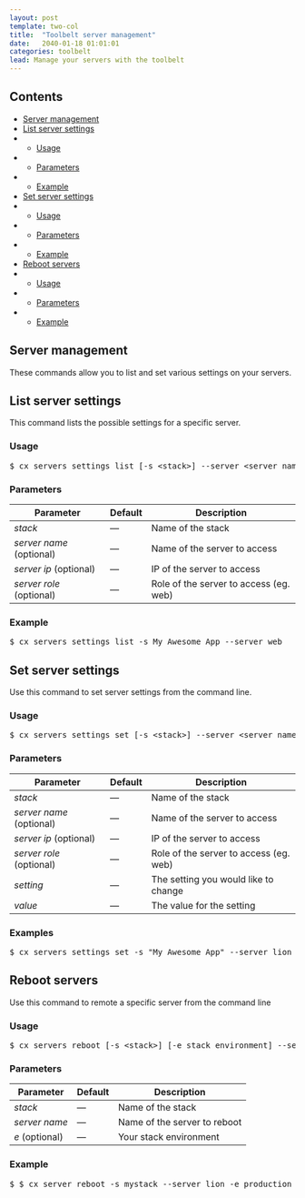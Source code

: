 ```yaml
---
layout: post
template: two-col
title:  "Toolbelt server management"
date:   2040-01-18 01:01:01
categories: toolbelt
lead: Manage your servers with the toolbelt
---
```


<h2>Contents</h2>
<ul class="page-toc">
    <li><a href="#about">Server management</a></li>
    <li><a href="#list">List server settings</a></li>
            <li>
                <ul>
                <li><a href="#usage">Usage</a></li>
                </ul>
            </li>
            <li>
                <ul>
                <li><a href="#params">Parameters</a></li>
                </ul>
            </li>
            <li>
                <ul>
                <li><a href="#example">Example</a></li>
                </ul>
            </li>
    <li><a href="#set">Set server settings</a></li>
            <li>
                <ul>
                <li><a href="#usage2">Usage</a></li>
                </ul>
            </li>
            <li>
                <ul>
                <li><a href="#params2">Parameters</a></li>
                </ul>
            </li>
            <li>
                <ul>
                <li><a href="#example2">Example</a></li>
                </ul>
            </li>
     <li><a href="#reboot">Reboot servers</a></li>
            <li>
                <ul>
                <li><a href="#usage3">Usage</a></li>
                </ul>
            </li>
            <li>
                <ul>
                <li><a href="#params3">Parameters</a></li>
                </ul>
            </li>
            <li>
                <ul>
                <li><a href="#example3">Example</a></li>
                </ul>
            </li>       
</ul>

<h2 id="about">Server management</h2>
These commands allow you to list and set various settings on your servers.

<h2 id="list">List server settings</h2>
This command lists the possible settings for a specific server.

<h3 id="usage">Usage</h3>

<pre class="prettyprint">
$ cx servers settings list [-s &lt;stack&gt;] --server &lt;server name&gt;|&lt;server ip&gt;|&lt;server role&gt;
</pre>

<h3 id="params">Parameters</h3>
<table class='table table-bordered table-striped table-small'>
    <thead>
        <tr>
            <th align="center">Parameter</th>
            <th align="center">Default</th>
            <th align="center">Description</th>
        </tr>
    </thead>
    <tbody>
        <tr>
            <td><i>stack</i></td>
            <td>&mdash;</td>
            <td>Name of the stack</td>
        </tr>
        <tr>
            <td><i>server name</i> (optional)</td>
            <td>&mdash;</td>
            <td>Name of the server to access</td>
        </tr>
        <tr>
            <td><i>server ip</i> (optional)</td>
            <td>&mdash;</td>
            <td>IP of the server to access</td>
        </tr>
        <tr>
            <td><i>server role</i> (optional)</td>
            <td>&mdash;</td>
            <td>Role of the server to access (eg. web)</td>
        </tr>
    </tbody>
</table>

<h3 id="example">Example</h3>

<pre class="prettyprint">
$ cx servers settings list -s My_Awesome_App --server web
</pre>

<h2 id="set">Set server settings</h2>
Use this command to set server settings from the command line.

<h3 id="usage2">Usage</h3>

<pre class="prettyprint">
$ cx servers settings set [-s &lt;stack&gt;] --server &lt;server name&gt;|&lt;server ip&gt;|&lt;server role&gt; &lt;setting&gt;=&lt;value&gt;
</pre>

<h3 id="params2">Parameters</h3>

<table class='table table-bordered table-striped table-small'>
    <thead>
        <tr>
            <th align="center">Parameter</th>
            <th align="center">Default</th>
            <th align="center">Description</th>
        </tr>
    </thead>
    <tbody>
        <tr>
            <td><i>stack</i></td>
            <td>&mdash;</td>
            <td>Name of the stack</td>
        </tr>
        <tr>
            <td><i>server name</i> (optional)</td>
            <td>&mdash;</td>
            <td>Name of the server to access</td>
        </tr>
        <tr>
            <td><i>server ip</i> (optional)</td>
            <td>&mdash;</td>
            <td>IP of the server to access</td>
        </tr>
        <tr>
            <td><i>server role</i> (optional)</td>
            <td>&mdash;</td>
            <td>Role of the server to access (eg. web)</td>
        </tr>
       <tr>
            <td><i>setting</i></td>
            <td>&mdash;</td>
            <td>The setting you would like to change</td>
        </tr>
       <tr>
            <td><i>value</i></td>
            <td>&mdash;</td>
            <td>The value for the setting</td>
        </tr>        
    </tbody>
</table>

<h3 id="example2">Examples</h3>

<pre class="prettyprint">
$ cx servers settings set -s "My Awesome App" --server lion
</pre>
<h2 id="reboot">Reboot servers</h2>
Use this command to remote a specific server from the command line

<h3 id="usage3">Usage</h3>

<pre class="prettyprint">
$ cx servers reboot [-s &lt;stack&gt;] [-e stack environment] --server &lt;server name&gt; 
</pre>

<h3 id="params3">Parameters</h3>
<table class='table table-bordered table-striped table-small'>
    <thead>
        <tr>
            <th align="center">Parameter</th>
            <th align="center">Default</th>
            <th align="center">Description</th>
        </tr>
    </thead>
    <tbody>
        <tr>
            <td><i>stack</i></td>
            <td>&mdash;</td>
            <td>Name of the stack</td>
        </tr>
        <tr>
            <td><i>server name</i></td>
            <td>&mdash;</td>
            <td>Name of the server to reboot</td>
        </tr>
        <tr>
            <td><i>e</i> (optional)</td>
            <td>&mdash;</td>
            <td>Your stack environment</td>
        </tr>
    </tbody>
</table>

<h3 id="example3">Example</h3>

<pre class="prettyprint">
$ $ cx server reboot -s mystack --server lion -e production
</pre>

